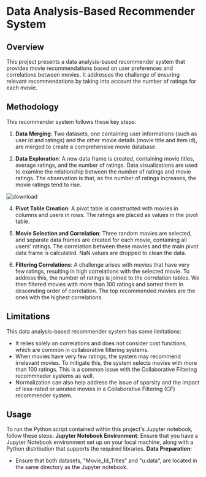 # Data Analysis-Based Recommender System

## Overview
This project presents a data analysis-based recommender system that provides movie recommendations based on user preferences and correlations between movies. It addresses the challenge of ensuring relevant recommendations by taking into account the number of ratings for each movie.

## Methodology
This recommender system follows these key steps:

1. **Data Merging**: Two datasets, one containing user informations (such as user id and ratings) and the other movie details (movie title and item id), are merged to create a comprehensive movie database.

2. **Data Exploration**: A new data frame is created, containing movie titles, average ratings, and the number of ratings. Data visualizations are used to examine the relationship between the number of ratings and movie ratings. The observation is that, as the number of ratings increases, the movie ratings tend to rise.
   
![download](https://github.com/behnaz93montazeri/Data-Analysis-Based-Recommender-System/assets/124638983/49161865-92e0-44f0-b4ab-58fd4a61187f)

4. **Pivot Table Creation**: A pivot table is constructed with movies in columns and users in rows. The ratings are placed as values in the pivot table.

5. **Movie Selection and Correlation**: Three random movies are selected, and separate data frames are created for each movie, containing all users' ratings. The correlation between these movies and the main pivot data frame is calculated. NaN values are dropped to clean the data.

6. **Filtering Correlations**: A challenge arises with movies that have very few ratings, resulting in high correlations with the selected movie. To address this, the number of ratings is joined to the correlation tables. We then filtered movies with more than 100 ratings and sorted them in descending order of correlation. The top recommended movies are the ones with the highest correlations.

## Limitations
This data analysis-based recommender system has some limitations:
- It relies solely on correlations and does not consider cost functions, which are common in collaborative filtering systems.
- When movies have very few ratings, the system may recommend irrelevant movies. To mitigate this, the system selects movies with more than 100 ratings. This is a common issue with the Collaborative Filtering recommneder systems as well.
- Normalization can also help address the issue of sparsity and the impact of less-rated or unrated movies in a Collaborative Filtering (CF) recommender system.

## Usage
To run the Python script contained within this project's Jupyter notebook, follow these steps:
**Jupyter Notebook Environment**: Ensure that you have a Jupyter Notebook environment set up on your local machine, along with a Python distribution that supports the required libraries.
**Data Preparation**:
- Ensure that both datasets, "Movie_Id_Titles" and "u.data", are located in the same directory as the Jupyter notebook.




